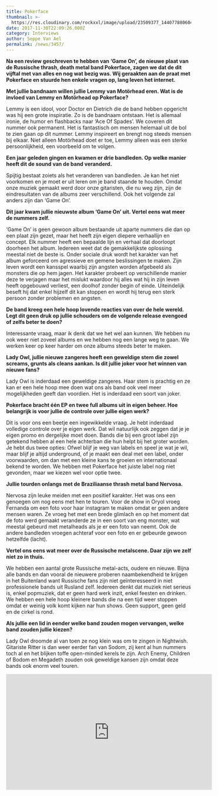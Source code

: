 ```yaml
---
title: Pokerface
thumbnail: >-
  https://res.cloudinary.com/rockxxl/image/upload/23509377_1440778806041230_6622981631811464968_o.jpg
date: 2017-11-30T22:09:26.000Z
category: Interviews
author: Seppe Van Ael
permalink: /news/3457/
---
```

**Na een review geschreven te hebben van ‘Game On’, de nieuwe plaat van de Russische thrash, death metal band Pokerface, zagen we dat de dit vijftal met van alles en nog wat bezig was. Wij geraakten aan de praat met Pokerface en stuurde hen enkele vragen op, lang leven het internet.**

**Met jullie bandnaam willen jullie Lemmy van Motörhead eren. Wat is de invloed van Lemmy en Motörhead op Pokerface?**

Lemmy is een idool, voor Doctor en Dietrich die de band hebben opgericht was hij een grote inspiratie. Zo is de bandnaam ontstaan. Het is allemaal ironie, de humor en flashbacks naar ‘Ace Of Spades’. We coveren dit nummer ook permanent. Het is fantastisch om mensen helemaal uit de bol te zien gaan op dit nummer. Lemmy inspireert en brengt nog steeds mensen bij elkaar. Niet alleen Motörhead doet er toe, Lemmy alleen was een sterke persoonlijkheid, een voorbeeld om te volgen.

**Een jaar geleden gingen en kwamen er drie bandleden. Op welke manier heeft dit de sound van de band veranderd.** 

Spijtig bestaat zoiets als het veranderen van bandleden. Je kan het niet voorkomen en je moet er uit leren om je band staande te houden. Omdat onze muziek gemaakt werd door onze gitaristen, die nu weg zijn, zijn de eindresultaten van de albums zeer verschillend. Ook het volgende zal anders zijn dan ‘Game On’.

**Dit jaar kwam jullie nieuwste album ‘Game On’ uit. Vertel eens wat meer de nummers zelf.**

‘Game On’ is geen gewoon album bestaande uit aparte nummers die dan op een plaat zijn gezet, maar het heeft zijn eigen diepere verhaallijn en concept. Elk nummer heeft een bepaalde lijn en verhaal dat doorloopt doorheen het album. Iedereen weet dat de gemakkelijkste oplossing meestal niet de beste is. Onder sociale druk wordt het karakter van het album geforceerd om agressieve en gemene beslissingen te maken. Zijn leven wordt een kansspel waarbij zijn angsten worden afgebeeld als monsters die op hem jagen. Het karakter probeert op verschillende manier deze te verjagen maar het mislukt waardoor hij alles wat hij in zijn leven heeft opgebouwd verliest, een doolhof zonder begin of einde. Uiteindelijk beseft hij dat enkel hijzelf dit kan stoppen en wordt hij terug een sterk persoon zonder problemen en angsten.

**De band kreeg een hele hoop lovende reacties van over de hele wereld. Legt dit geen druk op jullie schouders om de volgende release evengoed of zelfs beter te doen?**

Interessante vraag, maar ik denk dat we het wel aan kunnen. We hebben nu ook weer niet zoveel albums en we hebben nog een lange weg te gaan. We werken keer op keer harder om onze albums steeds beter te maken.

**Lady Owl, jullie nieuwe zangeres heeft een geweldige stem die zowel screams, grunts als cleans aankan. Is dit jullie joker voor het winnen van nieuwe fans?**

Lady Owl is inderdaad een geweldige zangeres. Haar stem is prachtig en ze kan er een hele hoop mee doen wat ons als band ook veel meer mogelijkheden geeft dan voordien. Het is inderdaad een soort van joker.

**Pokerface bracht één EP en twee full albums uit in eigen beheer. Hoe belangrijk is voor jullie de controle over jullie eigen werk?**

Dit is voor ons een beetje een ingewikkelde vraag. Je hebt inderdaad volledige controle over je eigen werk. Dat wil natuurlijk ook zeggen dat je je eigen promo en dergelijke moet doen. Bands die bij een groot label zijn getekend hebben al een hele achterban die hun helpt bij het groter worden. Je hebt dus twee opties: Ofwel blijf je weg van labels en speel je wat je wil, maar blijf je altijd underground, of je maakt een deal met een label, onder voorwaarden, om dan met een kleine kans te groeien en internationaal bekend te worden. We hebben met Pokerface het juiste label nog niet gevonden, maar we kiezen wel voor optie twee.

**Jullie tourden onlangs met de Braziliaanse thrash metal band Nervosa.** 

Nervosa zijn leuke meiden met een positief karakter. Het was ons een genoegen om nog eens met hen te touren. Voor de show in Oryol vroeg Fernanda om een foto voor haar instagram te maken omdat er geen andere mensen waren. Ze vroeg het met een brede glimlach en op het moment dat de foto werd gemaakt veranderde ze in een soort van eng monster, wat meestal gebeurd met metalheads als je er een foto van neemt. Ook de andere bandleden vroegen achteraf voor een foto en er gebeurde gewoon hetzelfde (lacht).

**Vertel ons eens wat meer over de Russische metalscene. Daar zijn we zelf niet zo in thuis.**

We hebben een aantal grote Russische metal-acts, oudere en nieuwe. Bijna alle bands en dan vooral de nieuwere proberen naambekendheid te krijgen in het Buitenland want Russische fans zijn niet geïnteresseerd in niet professionele bands uit Rusland zelf. Iedereen denkt dat muziek niet serieus is, enkel popmuziek, dat er geen hard werk inzit, enkel feesten en drinken. We hebben een hele hoop kleinere bands die na een tijd weer stoppen omdat er weinig volk komt kijken nar hun shows. Geen support, geen geld en de cirkel is rond.

**Als jullie een lid in eender welke band zouden mogen vervangen, welke band zouden jullie kiezen?**

Lady Owl droomde al van toen ze nog klein was om te zingen in Nightwish. Gitariste Ritter is dan weer eerder fan van Sodom, zij kent al hun nummers toch al en het blijken toffe open-minded kerels te zijn. Arch Enemy, Children of Bodom en Megadeth zouden ook geweldige kansen zijn omdat deze bands ook enorm veel touren.

<iframe width="560" height="315" src="https://www.youtube.com/embed/J9RvE752jlM" frameborder="0" allow="accelerometer; autoplay; encrypted-media; gyroscope; picture-in-picture" allowfullscreen></iframe>
